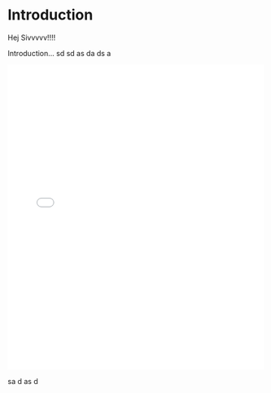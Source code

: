 # Introduction
Hej Sivvvvv!!!!

Introduction...
sd
sd
as
da
ds
a

<iframe src="contents/Tempe_with_boundaries.html"
    sandbox="allow-same-origin allow-scripts"
    width="100%"
    height="600"
    scrolling="no"
    seamless="seamless"
    frameborder="0">
</iframe>

sa
d
as
d
